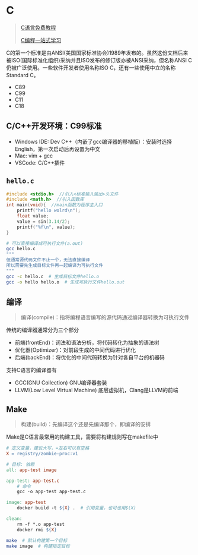 # C

> [C语言免费教程](https://wangdoc.com/clang/intro.html)
>
> [C编程一站式学习](https://akaedu.github.io/book/index.html)

C的第一个标准是由ANSI(美国国家标准协会)1989年发布的。虽然这份文档后来被ISO(国际标准化组织)采纳并且ISO发布的修订版亦被ANSI采纳，但名称ANSI C仍被广泛使用。一些软件开发者使用名称ISO C，还有一些使用中立的名称Standard C。

- C89
- C99
- C11
- C18

## C/C++开发环境：C99标准

- Windows IDE: Dev C++（内嵌了gcc编译器的移植版）：安装时选择English，第一次启动后再设置为中文
- Mac: vim + gcc
- VSCode: C/C++插件

## `hello.c`

```c
#include <stdio.h>  //引入<标准输入输出>头文件
#include <math.h>  //引入函数库
int main(void){  //main函数为程序主入口
    printf("hello wolrd\n");
    float value;
    value = sin(3.14/2);
    printf("%f\n", value);
}
```

```bash
# 可以直接编译成可执行文件(a.out)
gcc hello.c
"""
但通常源代码文件不止一个，无法直接编译
所以需要先生成目标文件再一起编译为可执行文件
"""
gcc -c hello.c  # 生成目标文件hello.o
gcc -o hello hello.o  # 生成可执行文件hello.out
```

## 编译

> 编译(compile)：指将编程语言编写的源代码通过编译器转换为可执行文件

传统的编译器通常分为三个部分

- 前端(frontEnd)：词法和语法分析，将代码转化为抽象的语法树
- 优化器(Optimizer)：对前段生成的中间代码进行优化
- 后端(backEnd)：将优化的中间代码转换为针对各自平台的机器码

支持C语言的编译器有

- GCC(GNU Collection) GNU编译器套装
- LLVM(Low Level Virtual Machine) 底层虚拟机，Clang是LLVM的前端

## Make

> 构建(build)：先编译这个还是先编译那个，即编译的安排

Make是C语言最常用的构建工具，需要将构建规则写在makefile中

```makefile
# 定义变量，建议大写，=左右可以有空格
X = registry/zombie-proc:v1

# 目标: 依赖
all: app-test image

app-test: app-test.c
    # 命令
    gcc -o app-test app-test.c

image: app-test
    docker build -t ${X} .  # 引用变量，也可也用$(X)

clean: 
    rm -f *.o app-test
    docker rmi ${X}
```

```bash
make  # 默认构建第一个目标
make image  # 构建指定目标
```
